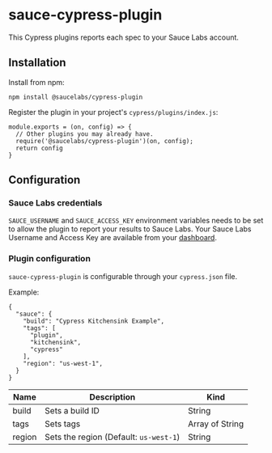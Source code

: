 # sauce-cypress-plugin

This Cypress plugins reports each spec to your Sauce Labs account.

## Installation

Install from npm:
```
npm install @saucelabs/cypress-plugin
```

Register the plugin in your project's `cypress/plugins/index.js`:
```
module.exports = (on, config) => {
  // Other plugins you may already have.
  require('@saucelabs/cypress-plugin')(on, config);
  return config
}
```

## Configuration

### Sauce Labs credentials

`SAUCE_USERNAME` and `SAUCE_ACCESS_KEY` environment variables needs to be set to
allow the plugin to report your results to Sauce Labs.
Your Sauce Labs Username and Access Key are available from your
[dashboard](https://app.saucelabs.com/user-settings).

### Plugin configuration

`sauce-cypress-plugin` is configurable through your `cypress.json` file.

Example:
```
{
  "sauce": {
    "build": "Cypress Kitchensink Example",
    "tags": [
      "plugin",
      "kitchensink",
      "cypress"
    ],
    "region": "us-west-1",
  }
}
```

| Name | Description | Kind |
| --- | --- | --- | 
| build | Sets a build ID | String |
| tags | Sets tags | Array of String |
| region | Sets the region (Default: `us-west-1`) | String |


